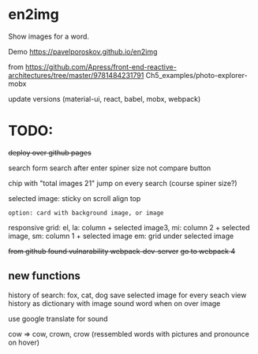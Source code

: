 # en2img

Show images for a word. 

Demo https://pavelporoskov.github.io/en2img

from
https://github.com/Apress/front-end-reactive-architectures/tree/master/9781484231791      Ch5_examples/photo-explorer-mobx

update versions (material-ui, react, babel, mobx, webpack)


TODO:
=====
~~deploy over github pages~~

search form
	search after enter
	spiner size not compare button

chip with "total images 21" jump on every search (course spiner size?)

selected image: 
	sticky on scroll
	align top

	option: card with background image, or image

responsive
	grid:
		el, la: column + selected image3, 
		mi: column 2 + selected image, 
		sm: column 1 + selected image
		em: grid under selected image

~~from github found vulnarability webpack-dev-server~~
~~go to webpack 4~~

new functions
-------------
history of search: fox, cat, dog
save selected image for every seach
view history as dictionary with image
sound word when on over image


use
google translate for sound

cow => cow, crown, crow (ressembled words with pictures and pronounce on hover)
